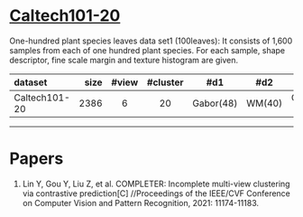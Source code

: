 # [Caltech101-20](http://www.vision.caltech.edu/Image)

One-hundred plant species leaves data set1 (100leaves): It consists of 1,600 samples from each of one hundred plant
species. For each sample, shape descriptor, fine scale margin and texture histogram are given.

| dataset       | size | #view | #cluster |   #d1    | #d2 | #d3 |#d4 |   #d5    |#d6 |
|:--------------|-----:|:-----:|:--------:|:--------:|:---:|:---:|:---:|:--------:|:---:|
| Caltech101-20 | 2386 |   6   |    20    |Gabor(48) | WM(40)| Centrist (254) | HOG(1984) |GIST(512) | LBP(928)  |

--------------------------------------------------------

# Papers

1. Lin Y, Gou Y, Liu Z, et al. COMPLETER: Incomplete multi-view clustering via contrastive prediction[C] //Proceedings
   of the IEEE/CVF Conference on Computer Vision and Pattern Recognition, 2021: 11174-11183.


